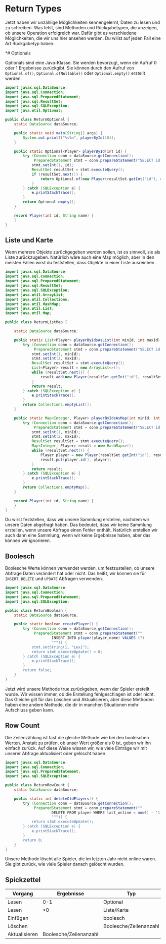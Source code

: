# Return Types

Jetzt haben wir unzählige Möglichkeiten kennengelernt, Daten zu lesen und zu schreiben.
Was fehlt, sind Methoden und Rückgabetypen, die anzeigen, ob unsere Operation erfolgreich war.
Dafür gibt es verschiedene Möglichkeiten, die wir uns hier ansehen werden.
Du willst auf jeden Fall eine Art Rückgabetyp haben.

*# Optionals

Optionals sind eine Java-Klasse.
Sie werden bevorzugt, wenn ein Aufruf 0 oder 1 Ergebnisse zurückgibt.
Sie können durch den Aufruf von `Optional.of()`, `Optional.ofNullable()` oder `Optional.empty()` erstellt werden.

```java
import javax.sql.DataSource;
import java.sql.Connection;
import java.sql.PreparedStatement;
import java.sql.ResultSet;
import java.sql.SQLException;
import java.util.Optional;

public class ReturnOptional {
    static DataSource dataSource;

    public static void main(String[] args) {
        System.out.printf("%s%n", playerById(10));
    }

    public static Optional<Player> playerById(int id) {
        try (Connection conn = dataSource.getConnection();
             PreparedStatement stmt = conn.prepareStatement("SELECT id, player_name FROM player WHERE id = ?")) {
            stmt.setInt(1, id);
            ResultSet resultSet = stmt.executeQuery();
            if (resultSet.next()) {
                return Optional.of(new Player(resultSet.getInt("id"), resultSet.getString("player_name")));
            }
        } catch (SQLException e) {
            e.printStackTrace();
        }
        return Optional.empty();
    }

    record Player(int id, String name) {
    }
}
```

## Liste und Karte

Wenn mehrere Objekte zurückgegeben werden sollen, ist es sinnvoll, sie als Liste zurückzugeben.
Natürlich wäre auch eine Map möglich, aber in den meisten Fällen wirst du feststellen, dass Objekte in einer Liste ausreichen.

```java
import javax.sql.DataSource;
import java.sql.Connection;
import java.sql.PreparedStatement;
import java.sql.ResultSet;
import java.sql.SQLException;
import java.util.ArrayList;
import java.util.Collections;
import java.util.HashMap;
import java.util.List;
import java.util.Map;

public class ReturnListMap {

    static DataSource dataSource;

    public static List<Player> playerByIdsAsList(int minId, int maxId) {
        try (Connection conn = dataSource.getConnection();
             PreparedStatement stmt = conn.prepareStatement("SELECT id, player_name FROM player WHERE id >= ? AND id <= ?")) {
            stmt.setInt(1, minId);
            stmt.setInt(2, maxId);
            ResultSet resultSet = stmt.executeQuery();
            List<Player> result = new ArrayList<>();
            while (resultSet.next()) {
                result.add(new Player(resultSet.getInt("id"), resultSet.getString("player_name")));
            }
            return result;
        } catch (SQLException e) {
            e.printStackTrace();
        }
        return Collections.emptyList();
    }

    public static Map<Integer, Player> playerByIdsAsMap(int minId, int maxId) {
        try (Connection conn = dataSource.getConnection();
             PreparedStatement stmt = conn.prepareStatement("SELECT id, player_name FROM player WHERE id >= ? AND id <= ?")) {
            stmt.setInt(1, minId);
            stmt.setInt(2, maxId);
            ResultSet resultSet = stmt.executeQuery();
            Map<Integer, Player> result = new HashMap<>();
            while (resultSet.next()) {
                Player player = new Player(resultSet.getInt("id"), resultSet.getString("player_name"));
                result.put(player.id(), player);
            }
            return result;
        } catch (SQLException e) {
            e.printStackTrace();
        }
        return Collections.emptyMap();
    }

    record Player(int id, String name) {
    }
}
```

Du wirst feststellen, dass wir unsere Sammlung erstellen, nachdem wir unsere Daten abgefragt haben.
Das bedeutet, dass wir keine Sammlung erstellen, wenn unsere Abfrage einen Fehler enthält.
Natürlich erstellen wir auch dann eine Sammlung, wenn wir keine Ergebnisse haben, aber das können wir ignorieren.

## Boolesch

Boolesche Werte können verwendet werden, um festzustellen, ob unsere Abfrage Daten verändert hat oder nicht.
Das heißt, wir können sie für `INSERT`, `DELETE` und `UPDATE` Abfragen verwenden.

```java
import javax.sql.DataSource;
import java.sql.Connection;
import java.sql.PreparedStatement;
import java.sql.SQLException;

public class ReturnBoolean {
    static DataSource dataSource;

    public static boolean createPlayer() {
        try (Connection conn = dataSource.getConnection();
             PreparedStatement stmt = conn.prepareStatement(""
                     INSERT INTO player(player_name) VALUES (?)
                     """)) {
            stmt.setString(1, "Lexi");
            return stmt.executeUpdate() > 0;
        } catch (SQLException e) {
            e.printStackTrace();
        }
        return false;
    }
}
```

Jetzt wird unsere Methode true zurückgeben, wenn der Spieler erstellt wurde.
Wir wissen immer, ob die Erstellung fehlgeschlagen ist oder nicht.
Das Gleiche gilt für das Löschen und Aktualisieren, aber diese Methoden haben eine andere Methode, die dir in manchen Situationen mehr Aufschluss geben kann.

## Row Count

Die Zeilenzählung ist fast die gleiche Methode wie bei den booleschen Werten.
Anstatt zu prüfen, ob unser Wert größer als 0 ist, geben wir ihn einfach zurück.
Auf diese Weise wissen wir, wie viele Einträge wir mit unserer Abfrage aktualisiert oder gelöscht haben.

```java
import javax.sql.DataSource;
import java.sql.Connection;
import java.sql.PreparedStatement;
import java.sql.SQLException;

public class ReturnRowCount {
    static DataSource dataSource;

    public static int deleteOldPlayers() {
        try (Connection conn = dataSource.getConnection();
             PreparedStatement stmt = conn.prepareStatement(""
                     DELETE FROM player WHERE last_online < now() - '1 year'
                     """)) {
            return stmt.executeUpdate();
        } catch (SQLException e) {
            e.printStackTrace();
        }
        return 0;
    }
}
```

Unsere Methode löscht alle Spieler, die im letzten Jahr nicht online waren.
Sie gibt zurück, wie viele Spieler danach gelöscht wurden.

## Spickzettel

| Vorgang | Ergebnisse | Typ |
|-----------|---------|-------------------|
| Lesen | 0-1 | Optional |
| Lesen | >0 | Liste/Karte |
| Einfügen | | boolesch |
| Löschen | | Boolesche/Zeilenanzahl |
| Aktualisieren | Boolesche/Zeilenanzahl |
